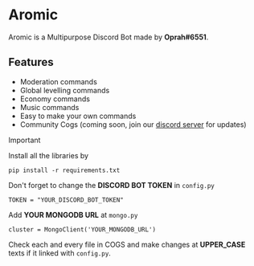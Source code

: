 # Aromic
Aromic is a Multipurpose Discord Bot made by **Oprah#6551**.

## Features
- Moderation commands
- Global levelling commands
- Economy commands
- Music commands
- Easy to make your own commands
- Community Cogs (coming soon, join our [discord server](https://discord.gg/pdbvV6h5cS) for updates)

> [!IMPORTANT]
> Install all the libraries by
> ```
> pip install -r requirements.txt
> ```
> Don't forget to change the **DISCORD BOT TOKEN** in `config.py`
> ```
> TOKEN = "YOUR_DISCORD_BOT_TOKEN"
> ```
> Add **YOUR MONGODB URL** at `mongo.py`
> ```
> cluster = MongoClient('YOUR_MONGODB_URL')
> ```
>  Check each and every file in COGS and make changes at **UPPER_CASE** texts if it linked with `config.py`. 
